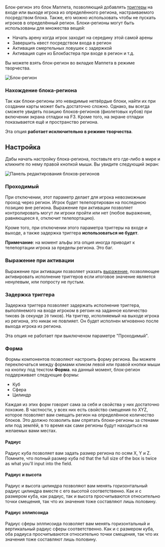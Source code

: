 Блок-регион это блок Маппета, позволяющий добавлять [триггеры](https://github.com/Andruxioid/mappet_ru/blob/main/%D0%A2%D1%80%D0%B8%D0%B3%D0%B3%D0%B5%D1%80.md) на входе или выходе игрока из определённого региона, настраиваемого посредством блока. Также, его можно использовать чтобы не пускать игроков в определённый регион. Блоки-регионы могут быть использованы для множества вещей:

* Начать арену когда игрок заходит на середину этой самой арены
* Завершить квест посредством входа в регион
* Активация смертельных ловушек с задержкой
* Активация сцен из Блокбастера при входе в регион и т.д.

Вы можете взять блок-регион во вкладке Маппета в режиме творчества.

![Блок-регион](https://i.imgur.com/emuK3YS.png)

### Нахождение блока-региона

Так как блоки-регионы это невидимые нетвёрдые блоки, найти их при создании карты может быть достаточно сложно. Однако, вы всегда сможете увидеть позицию блоков-регионов (фиолетовых кубов) при включении экрана отладки на F3. Кроме того, на экране отладки показывается ещё и пространство региона.

Эта опция **работает исключительно в режиме творчества**.

## Настройка

Дабы начать настройку блока-региона, поставьте его где-либо в мире и кликните по нему правой кнопкой мыши. Вы увидите следующий экран:

![Панель редактирования блоков-регионов](https://i.imgur.com/rZV6N3Q.png)

### Проходимый

При отключении, этот параметр делает для игрока невозможным проход через регион. Игрок будет телепортирован на последнюю позицию вне региона. Выражение при активации позволяет контролировать могут ли игроки пройти или нет (любое выражение, равняющееся  `0`, отключит телепортацию).

Кроме того, при отключении этого параметра триггеры на входе и выходе, а также задержка триггера **использоваться не будет**.

**Примечание**: на момент альфы эта опция иногда приводит к телепортации игрока за пределы региона. Это баг.

### Выражение при активации

Выражение при активации позволяет указать [выражение](https://github.com/Andruxioid/mappet_ru/blob/main/%D0%92%D1%8B%D1%80%D0%B0%D0%B6%D0%B5%D0%BD%D0%B8%D1%8F.md), позволяющее активировать исполнение триггеров если итоговое значение является ненулевым, или попросту не пустым.

### Задержка триггера

Задержка триггера позволяет задержать исполнение триггера, выполянемого на входе игроком в регоин на заданное количество тиковs (в секунде `20` тиков). На триггер, исполняемый на выходе игрока из региона, это никак не повлияет. Он будет исполнен мгновенно после выхода игрока из региона.

Эта опция не работает при выключеном параметре "Проходимый". 

### Форма

Формы компонентов позволяют настроить форму региона. Вы можете переключаться между формами кликом левой или правой кнопки мыши на кнопку под текстом **Форма**. на данный момент, блок-регион поддерживает следующие формы:

* Куб
* Сфера
* Цилиндр

Каждая из этих форм говорит сама за себя и свойства у них достаточно похожие. В частности, у всех них есть свойство смещения по XYZ, которое позволяет вам смещать регион на определённое количество блоков. Это должно позволить вам спрятать блоки-регионы за стенами или под землёй, в то время как сами регионы будут находиться на желаемых вами местах.

#### Радиус

Радиус куба позволяет вам задать размер региона по осям X, Y и Z. Помните, что полный размер куба nd that the full size of the box is twice as what you'll input into the field.

#### Радиус и высота

Радиус и высота цилиндра позволяют вам менять горизонтальный радиус цилиндра вместе с его высотой соответственно. Как и с размером куба, как радиус, так и высота просчитываются относительно точки смещения, так что их значения тоже составляют лишь половину.

#### Радиус эллипсоида

Радиус сферы эллписоида позволяет вам менять горизонтальный и вертикальный радиус сферы соответственно. Как и с размером куба, оба радиуса просчитываются относительно точки смещения, так что их значения тоже составляют лишь половину.
